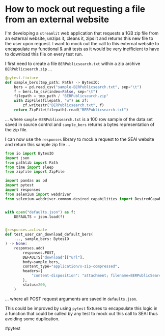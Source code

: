 # How to mock out requesting a file from an external website

I'm developing a `streamlit` web application that requests a 1GB zip file from an external website, unzips it, cleans it, zips it and returns this new file to the user upon request.  I want to mock out the call to this external website to encapsulate my functional & unit tests as it would be very inefficient to have to download this file on every test run.

I first need to create a file `BERPublicsearch.txt` within a zip archive `BERPublicsearch.zip` ...

```python
@pytest.fixture
def sample_bers(tmp_path: Path) -> BytesIO:
    bers = pd.read_csv("sample-BERPublicsearch.txt", sep="\t")
    f = bers.to_csv(index=False, sep="\t")
    filepath = tmp_path / "BERPublicsearch.zip"
    with ZipFile(filepath, "w") as zf:
        zf.writestr("BERPublicsearch.txt", f)
    return ZipFile(filepath).read("BERPublicsearch.txt")
```

... where `sample-BERPublicsearch.txt` is a 100 row sample of the data set saved in source control and `sample_bers` returns a bytes representation of the zip file.

I can now use the `responses` library to mock a request to the SEAI website and return this sample zip file ...

```python
from io import BytesIO
import json
from pathlib import Path
from time import sleep
from zipfile import ZipFile

import pandas as pd
import pytest
import responses
from selenium import webdriver
from selenium.webdriver.common.desired_capabilities import DesiredCapabilities


with open("defaults.json") as f:
    DEFAULTS = json.load(f)


@responses.activate
def test_user_can_download_default_bers(
    ..., sample_bers: BytesIO
) -> None:
    responses.add(
        responses.POST,
        DEFAULTS["download"]["url"],
        body=sample_bers,
        content_type="application/x-zip-compressed",
        headers={
            "content-disposition": "attachment; filename=BERPublicSearch.zip"
        },
        status=200,
    )
```

... where all POST request arguments are saved in `defaults.json`.  

This could be improved by using `pytest` fixtures to encapsulate this logic in a function that could be called by any test to mock out this call to SEAI thus avoiding some duplication.

#pytest
